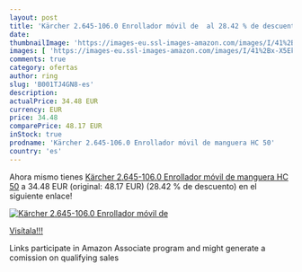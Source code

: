 ```yaml
---
layout: post
title: 'Kärcher 2.645-106.0 Enrollador móvil de  al 28.42 % de descuento'
date: 
thumbnailImage: 'https://images-eu.ssl-images-amazon.com/images/I/41%2Bx-X5Ek4L._SL200_.jpg'
images: [ 'https://images-eu.ssl-images-amazon.com/images/I/41%2Bx-X5Ek4L._SL200_.jpg' ]
comments: true
category: ofertas
author: ring
slug: 'B001TJ4GN8-es'
description:
actualPrice: 34.48 EUR
currency: EUR
price: 34.48
comparePrice: 48.17 EUR
inStock: true
prodname: 'Kärcher 2.645-106.0 Enrollador móvil de manguera HC 50'
country: 'es'
---
```


Ahora mismo tienes [Kärcher 2.645-106.0 Enrollador móvil de manguera HC 50](https://www.amazon.es/dp/B001TJ4GN8/?tag=tolees-21) a 34.48 EUR (original: 48.17 EUR) (28.42 %  de descuento) en el siguiente enlace!

[![Kärcher 2.645-106.0 Enrollador móvil de ](https://images-eu.ssl-images-amazon.com/images/I/41%2Bx-X5Ek4L._SL200_.jpg)](https://www.amazon.es/dp/B001TJ4GN8/?tag=tolees-21)

[Visítala!!!](https://www.amazon.es/dp/B001TJ4GN8/?tag=tolees-21)

Links participate in Amazon Associate program and might generate a comission on qualifying sales
